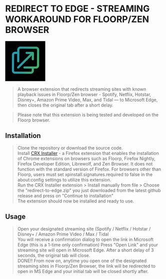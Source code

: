 # REDIRECT TO EDGE - STREAMING WORKAROUND FOR FLOORP/ZEN BROWSER

![icon128](https://github.com/Myst1cX/redirect-to-edge/blob/main/icons/icon128.png)

> A browser extension that redirects streaming sites with known playback issues in Floorp/Zen browser - Spotify, Netflix, Hotstar, Disney+, Amazon Prime Video, Max, and Tidal — to Microsoft Edge, then closes the original tab after a short delay.

>Please note that this extension is being tested and developed on the Floorp browser.                                        

## Installation

>Clone the repository or download the source code.                                  
>Install [CRX Installer](https://addons.mozilla.org/tr/android/addon/crxinstaller/?utm_source=addons.mozilla.org&utm_medium=referral&utm_content=search) - a Firefox extension that enables the installation of Chrome extensions on browsers such as Floorp, Firefox Nightly, Firefox Developer Edition, Librewolf, and Zen Browser. It does not function with the standard version of Firefox. For browsers other than Floorp, users must set xpinstall.signatures.required to false in the about:config settings to utilize this extension.      
>Run the CRX Installer extension > Install manually from file > Choose the "redirect-to-edge.zip" you just downloaded from the latest github release and press on "Continue to installation"                      
>The extension should now be installed and ready to use.

## Usage

>Open your designated streaming site (Spotify / Netflix / Hotstar / Disney+ / Amazon Prime Video / Max / Tidal              
>You will receive a confirmation dialog to open the link in Microsoft Edge (this is a 1-time only confirmation)
>Press "Open Link" and your streaming site will open in Microsoft Edge. After a short delay of 3 seconds, the original tab will close.          
> DONE!! From now on, anytime you open one of the designated streaming sites in Floorp/Zen Browser, the link will be redirected to open in MS Edge and your initial tab will be closed shortly after.
           
